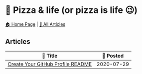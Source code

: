 # 🍕 Pizza & life (or pizza is life 😉)

[🏠 Home Page](https://github.com/rithala) | [📰 All Articles](../README.md)

## Articles

📰 Title | 📅 Posted
-|-
[Create Your GitHub Profile README](./github-profile-readme) | 2020-07-29
